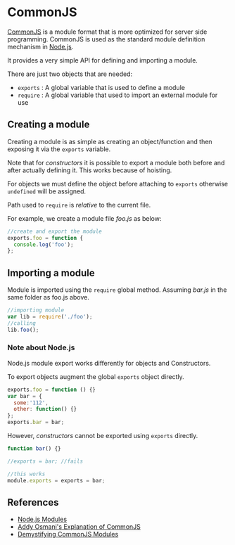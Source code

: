 CommonJS
=============

[CommonJS](http://www.commonjs.org/) is a module format that is more optimized 
for server side programming. CommonJS is used as the standard module definition 
mechanism in [Node.js](http://nodejs.org/).

It provides a very simple API for defining and importing a module.

There are just two objects that are needed:

* `exports` : A global variable that is used to define a module
* `require` : A global variable that used to import an external module for use

## Creating a module

Creating a module is as simple as creating an object/function and then exposing
it via the `exports` variable. 

Note that for *constructors* it is possible to export a module both before and 
after actually defining it. This works because of hoisting. 

For objects we must define the object before attaching to `exports` otherwise
`undefined` will be assigned.

Path used to `require` is *relative* to the current file.

For example, we create a module file *foo.js* as below:

```js
//create and export the module
exports.foo = function {
  console.log('foo');
};
```

## Importing a module

Module is imported using the `require` global method.
Assuming *bar.js* in the same folder as foo.js above.

```js
//importing module
var lib = require('./foo');
//calling
lib.foo();
```

### Note about Node.js

Node.js module export works differently for objects and Constructors.

To export objects augment the global `exports` object directly.

```js
exports.foo = function () {}
var bar = {
  some:'112', 
  other: function() {}
};
exports.bar = bar;
```

However, *constructors* cannot be exported using `exports` directly.

```js
function bar() {}

//exports = bar; //fails

//this works
module.exports = exports = bar;
```

## References
* [Node.js Modules](http://nodejs.org/api/modules.html)
* [Addy Osmani's Explanation of CommonJS](http://addyosmani.com/resources/essentialjsdesignpatterns/book/#detailcommonjs)
* [Demystifying CommonJS Modules](http://dailyjs.com/2010/10/18/modules/)